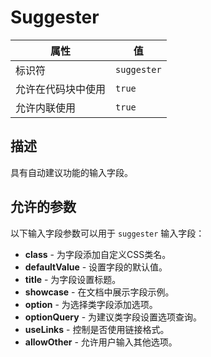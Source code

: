 # Suggester

| 属性 | 值 |
|------|----|
| 标识符 | `suggester` |
| 允许在代码块中使用 | `true` |
| 允许内联使用 | `true` |

## 描述

具有自动建议功能的输入字段。

## 允许的参数

以下输入字段参数可以用于 `suggester` 输入字段：

- **class** - 为字段添加自定义CSS类名。
- **defaultValue** - 设置字段的默认值。
- **title** - 为字段设置标题。
- **showcase** - 在文档中展示字段示例。
- **option** - 为选择类字段添加选项。
- **optionQuery** - 为建议类字段设置选项查询。
- **useLinks** - 控制是否使用链接格式。
- **allowOther** - 允许用户输入其他选项。
